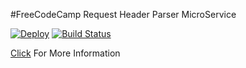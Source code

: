 #FreeCodeCamp Request Header Parser MicroService

[![Deploy](https://www.herokucdn.com/deploy/button.svg)](https://heroku.com/deploy?template=https://github.com/ferzerkerx/fcc-request-header-parser-ms)
[![Build Status](https://travis-ci.org/ferzerkerx/fcc-request-header-parser-ms.svg?branch=master)](https://travis-ci.org/ferzerkerx/fcc-request-header-parser-ms)

[Click](https://www.freecodecamp.com/challenges/request-header-parser-microservice) For More Information
